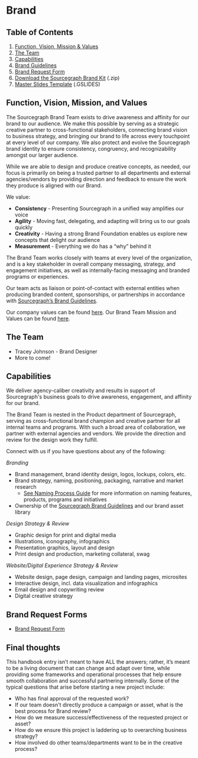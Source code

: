 # Brand

## Table of Contents

1. [Function, Vision, Mission & Values](#function-vision-mission-and-values)
2. [The Team](#the-team)
3. [Capabilities](#capabilities)
4. [Brand Guidelines](brand_guidelines/index.md)
5. [Brand Request Form](https://form.asana.com/?k=y-FQv_fKOOjQ5uRFmNXOFg&d=7195383522959)
6. [Download the Sourcegraph Brand Kit](https://f.hubspotusercontent20.net/hubfs/2762526/Brand%20assets/Sourcegraph%20Brand%20Kit%202.2%20-%20May%202021.zip) (.zip)
7. [Master Slides Template](https://docs.google.com/presentation/d/18ovKYtoPhYV93rITNXEKZ2z5jlT9PSuXeJV3a8XlWuc/edit#slide=id.gd3ef0c1bfc_0_105) (.GSLIDES)

## Function, Vision, Mission, and Values

The Sourcegraph Brand Team exists to drive awareness and affinity for our brand to our audience. We make this possible by serving as a strategic creative partner to cross-functional stakeholders, connecting brand vision to business strategy, and bringing our brand to life across every touchpoint at every level of our company. We also protect and evolve the Sourcegraph brand identity to ensure consistency, congruency, and recognizability amongst our larger audience.

While we are able to design and produce creative concepts, as needed, our focus is primarily on being a trusted partner to all departments and external agencies/vendors by providing direction and feedback to ensure the work they produce is aligned with our Brand.

We value: <br>

- **Consistency** - Presenting Sourcegraph in a unified way amplifies our voice <br>
- **Agility** - Moving fast, delegating, and adapting will bring us to our goals quickly <br>
- **Creativity** - Having a strong Brand Foundation enables us explore new concepts that delight our audience  <br>
- **Measurement** - Everything we do has a “why” behind it <br>


The Brand Team works closely with teams at every level of the organization, and is a key stakeholder in overall company messaging, strategy, and engagement initiatives, as well as internally-facing messaging and branded programs or experiences.

Our team acts as liaison or point-of-contact with external entities when producing branded content, sponsorships, or partnerships in accordance with [Sourcegraph’s Brand Guidelines](brand_guidelines/index.md).

Our company values can be found [here](../../../company-info-and-process/values/index.md). Our Brand Team Mission and Values can be found [here](brand_and_creative_team_mission_and_values.md).

## The Team

- Tracey Johnson - Brand Designer
- More to come!

## Capabilities

We deliver agency-caliber creativity and results in support of Sourcegraph's business goals to drive awareness, engagement, and affinity for our brand.

The Brand Team is nested in the Product department of Sourcegraph, serving as cross-functional brand champion and creative partner for all internal teams and programs. With such a broad area of collaboration, we partner with external agencies and vendors. We provide the direction and review for the design work they fulfill.

Connect with us if you have questions about any of the following:

_Branding_

- Brand management, brand identity design, logos, lockups, colors, etc.
- Brand strategy, naming, positioning, packaging, narrative and market research
  - [See Naming Process Guide](naming_process_for_products_features_and_programs.md) for more information on naming features, products, programs and initiatives
- Ownership of the [Sourcegraph Brand Guidelines](brand_guidelines/index.md) and our brand asset library

_Design Strategy & Review_

- Graphic design for print and digital media
- Illustrations, iconography, infographics
- Presentation graphics, layout and design
- Print design and production, marketing collateral, swag


_Website/Digital Experience Strategy & Review_

- Website design, page design, campaign and landing pages, microsites
- Interactive design, incl. data visualization and infographics
- Email design and copywriting review
- Digital creative strategy


## Brand Request Forms

- [Brand Request Form](https://form.asana.com/?k=y-FQv_fKOOjQ5uRFmNXOFg&d=7195383522959)

## Final thoughts

This handbook entry isn’t meant to have ALL the answers; rather, it’s meant to be a living document that can change and adapt over time, while providing some frameworks and operational processes that help ensure smooth collaboration and successful partnering internally. Some of the typical questions that arise before starting a new project include:

- Who has final approval of the requested work?
- If our team doesn't directly produce a campaign or asset, what is the best process for Brand review?
- How do we measure success/effectiveness of the requested project or asset?
- How do we ensure this project is laddering up to overarching business strategy?
- How involved do other teams/departments want to be in the creative process?
